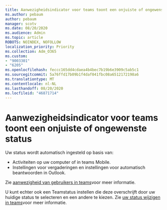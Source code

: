```yaml
---
title: Aanwezigheidsindicator voor teams toont een onjuiste of ongewenste status
ms.author: pebaum
author: pebaum
manager: scotv
ms.date: 08/20/2020
ms.audience: Admin
ms.topic: article
ROBOTS: NOINDEX, NOFOLLOW
localization_priority: Priority
ms.collection: Adm_O365
ms.custom:
- "9003301"
- "6205"
ms.openlocfilehash: feccc165dd4cdaea4b4bec7b19b6e3909c5ab5c1
ms.sourcegitcommit: 5a76ffd17b09b1f4daf041fbc08a6512172198a6
ms.translationtype: MT
ms.contentlocale: nl-NL
ms.lasthandoff: 08/20/2020
ms.locfileid: "46871714"
---
```

# <a name="teams-presence-indicator-shows-incorrect-or-unwanted-status"></a>Aanwezigheidsindicator voor teams toont een onjuiste of ongewenste status

Uw status wordt automatisch ingesteld op basis van:

- Activiteiten op uw computer of in teams Mobile.
- Instellingen voor vergaderingen en instellingen voor automatisch beantwoorden in Outlook.

Zie [aanwezigheid van gebruikers in teams](https://docs.microsoft.com/microsoftteams/presence-admins)voor meer informatie.  

U kunt echter ook een Teamstatus instellen die deze overschrijft door uw huidige status te selecteren en een andere te kiezen. Zie [uw status wijzigen in teams](https://support.microsoft.com/office/change-your-status-in-teams-ce36ed14-6bc9-4775-a33e-6629ba4ff78e)voor meer informatie.